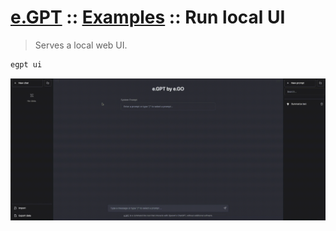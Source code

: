 # [e.GPT](../README.md) :: [Examples](./README.md) :: Run local UI

> Serves a local web UI.

```bash
egpt ui
```

![Demo 1](../assets/egpt-demo1.gif)
